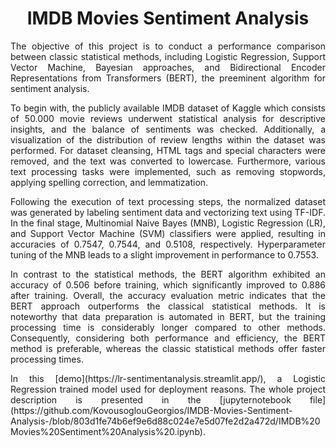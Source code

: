 # <h1 align="center">IMDB Movies Sentiment Analysis</h1>

<p align="justify">The objective of this project is to conduct a performance comparison between classic statistical methods, including Logistic Regression, Support Vector Machine, Bayesian approaches, and Bidirectional Encoder Representations from Transformers (BERT), the preeminent algorithm for sentiment analysis.</p>

<p align="justify">To begin with, the publicly available IMDB dataset of Kaggle which consists of 50.000 movie reviews underwent statistical analysis for descriptive insights, and the balance of sentiments was checked. Additionally, a visualization of the distribution of review lengths within the dataset was performed. For dataset cleansing, HTML tags and special characters were removed, and the text was converted to lowercase. Furthermore, various text processing tasks were implemented, such as removing stopwords, applying spelling correction, and lemmatization.</p>

<p align="justify">Following the execution of text processing steps, the normalized dataset was generated by labeling sentiment data and vectorizing text using TF-IDF. In the final stage, Multinomial Naive Bayes (MNB), Logistic Regression (LR), and Support Vector Machine (SVM) classifiers were applied, resulting in accuracies of 0.7547, 0.7544, and 0.5108, respectively. Hyperparameter tuning of the MNB leads to a slight improvement in performance to 0.7553.</p>

<p align="justify">In contrast to the statistical methods, the BERT algorithm exhibited an accuracy of 0.506 before training, which significantly improved to 0.886 after training. Overall, the accuracy evaluation metric indicates that the BERT approach outperforms the classical statistical methods. It is noteworthy that data preparation is automated in BERT, but the training processing time is considerably longer compared to other methods. Consequently, considering both performance and efficiency, the BERT method is preferable, whereas the classic statistical methods offer faster processing times.</p>

<p align="justify">In this [demo](https://lr-sentimentanalysis.streamlit.app/), a Logistic Regression trained model used for deployment reasons. The whole project description is presented in the [jupyternotebook file](https://github.com/KovousoglouGeorgios/IMDB-Movies-Sentiment-Analysis-/blob/803d1fe74b6ef9e6d88c024e7e5d07fe2d2a472d/IMDB%20Movies%20Sentiment%20Analysis%20.ipynb).</p>





